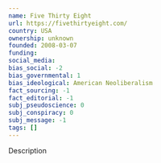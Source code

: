 ```yaml
---
name: Five Thirty Eight
url: https://fivethirtyeight.com/
country: USA
ownership: unknown
founded: 2008-03-07
funding:
social_media:
bias_social: -2
bias_governmental: 1
bias_ideological: American Neoliberalism
fact_sourcing: -1
fact_editorial: -1
subj_pseudoscience: 0
subj_conspiracy: 0
subj_message: -1
tags: []
---
```


Description
